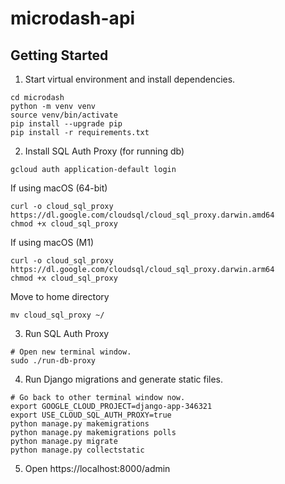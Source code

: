 # microdash-api

## Getting Started

1. Start virtual environment and install dependencies.

```
cd microdash
python -m venv venv
source venv/bin/activate
pip install --upgrade pip
pip install -r requirements.txt
```

2. Install SQL Auth Proxy (for running db)

```
gcloud auth application-default login
```

If using macOS (64-bit)

```
curl -o cloud_sql_proxy https://dl.google.com/cloudsql/cloud_sql_proxy.darwin.amd64
chmod +x cloud_sql_proxy
```

If using macOS (M1)

```
curl -o cloud_sql_proxy https://dl.google.com/cloudsql/cloud_sql_proxy.darwin.arm64
chmod +x cloud_sql_proxy
```

Move to home directory

```
mv cloud_sql_proxy ~/
```

3. Run SQL Auth Proxy

```
# Open new terminal window.
sudo ./run-db-proxy
```

4. Run Django migrations and generate static files.

```
# Go back to other terminal window now.
export GOOGLE_CLOUD_PROJECT=django-app-346321
export USE_CLOUD_SQL_AUTH_PROXY=true
python manage.py makemigrations
python manage.py makemigrations polls
python manage.py migrate
python manage.py collectstatic
```

5. Open https://localhost:8000/admin
